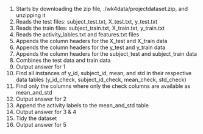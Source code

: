 1. Starts by downloading the zip file, ./wk4data/projectdataset.zip, and unzipping it
2. Reads the test files: subject_test.txt, X_test.txt, y_test.txt
3. Reads the train files: subject_train.txt, X_train.txt, y_train.txt
4. Reads the activity_lables.txt and features.txt files
5. Appends the column headers for the X_test and X_train data
6. Appends the column headers for the y_test and y_train data
7. Appends the column headers for the subject_test and subject_train data
8. Combines the test data and train data
9. Output answer for 1
10. Find all instances of y_id, subject_id, mean, and std in their respective data tables (y_id_check, subject_id_check, mean_check, std_check)
11. Find only the columns where only the check columns are available as mean_and_std
12. Output answer for 2
13. Append the activity labels to the mean_and_std table
14. Output answer for 3 & 4
15. Tidy the dataset
16. Output answer for 5
